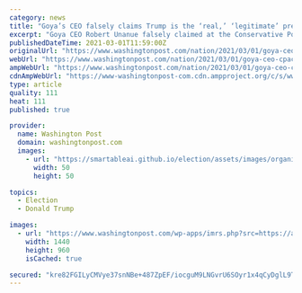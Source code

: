 ```yaml
---
category: news
title: "Goya’s CEO falsely claims Trump is the ‘real,’ ‘legitimate’ president. Critics call for a boycott."
excerpt: "Goya CEO Robert Unanue falsely claimed at the Conservative Political Action Conference in Orlando that Trump is the 'real' and 'legitimate' president."
publishedDateTime: 2021-03-01T11:59:00Z
originalUrl: "https://www.washingtonpost.com/nation/2021/03/01/goya-ceo-cpac-trump-boycott/"
webUrl: "https://www.washingtonpost.com/nation/2021/03/01/goya-ceo-cpac-trump-boycott/"
ampWebUrl: "https://www.washingtonpost.com/nation/2021/03/01/goya-ceo-cpac-trump-boycott/?outputType=amp"
cdnAmpWebUrl: "https://www-washingtonpost-com.cdn.ampproject.org/c/s/www.washingtonpost.com/nation/2021/03/01/goya-ceo-cpac-trump-boycott/?outputType=amp"
type: article
quality: 111
heat: 111
published: true

provider:
  name: Washington Post
  domain: washingtonpost.com
  images:
    - url: "https://smartableai.github.io/election/assets/images/organizations/washingtonpost.com-50x50.jpg"
      width: 50
      height: 50

topics:
  - Election
  - Donald Trump

images:
  - url: "https://www.washingtonpost.com/wp-apps/imrs.php?src=https://arc-anglerfish-washpost-prod-washpost.s3.amazonaws.com/public/2VXW3XDZ2II6XDC6GLSHWQVVDM.jpg&w=1440"
    width: 1440
    height: 960
    isCached: true

secured: "kre82FGILyCMVye37snNBe+487ZpEF/iocguM9LNGvrU6SOyr1x4qCyDglL9TOt630TCVXuWdh5bMs0KW/MXQ4bZUa8idFMv3Fnacfe/rXaGuyIYPRbU6XmoC+8XPG+t4Q+DOMDCJahejTVhffVIajmevs18gbxAyGh4l1wb0CD6acGYx74ly6MxAVlgrBaUBMOwMpCASRi+EEmNYUCr5AwW3zAh1GKzHtqvTxzihfncv5tz70ChDRR9JXKZH9WPrpSEagdnvS/JHBdgGOt6DbomLZCqoQXEdiyLYEot03ZWKGTETPWJdXvAV/1usVn4xqbXrT2f0oMi4AdKnnjD7q6yffAmMGIbqywuBbFo0I8=;9MbgClepkjlX+gjKTAy01Q=="
---
```


